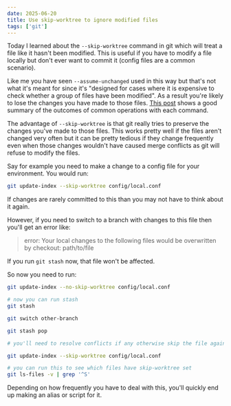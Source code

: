```yaml
---
date: 2025-06-20
title: Use skip-worktree to ignore modified files
tags: ['git']
---
```


Today I learned about the `--skip-worktree` command in git which will treat a file like it hasn't been modified.
This is useful if you have to modify a file locally but don't ever want to commit it (config files are a common scenario).

Like me you have seen `--assume-unchanged` used in this way but that's not what it's meant for since it's "designed for cases where it is expensive to check whether a group of files have been modified".
As a result you're likely to lose the changes you have made to those files.
[This post](https://web.archive.org/web/20200604104042/http://fallengamer.livejournal.com/93321.html) shows a good summary of the outcomes of common operations with each command.

The advantage of `--skip-worktree` is that git really tries to preserve the changes you've made to those files.
This works pretty well if the files aren't changed very often but it can be pretty tedious if they change frequently even when those changes wouldn't have caused merge conflicts as git will refuse to modify the files.

Say for example you need to make a change to a config file for your environment. You would run:

```bash
git update-index --skip-worktree config/local.conf
```

If changes are rarely committed to this than you may not have to think about it again.

However, if you need to switch to a branch with changes to this file then you'll get an error like:

> error: Your local changes to the following files would be overwritten by checkout:
    path/to/file

If you run `git stash` now, that file won't be affected.

So now you need to run:

```bash
git update-index --no-skip-worktree config/local.conf

# now you can run stash
git stash

git switch other-branch

git stash pop

# you'll need to resolve conflicts if any otherwise skip the file again

git update-index --skip-worktree config/local.conf

# you can run this to see which files have skip-worktree set
git ls-files -v | grep '^S'
```

Depending on how frequently you have to deal with this, you'll quickly end up making an alias or script for it.
